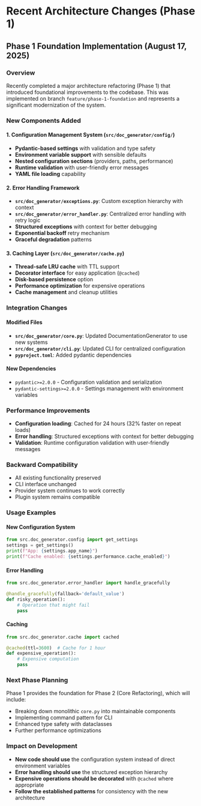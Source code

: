 # Recent Architecture Changes (Phase 1)

## Phase 1 Foundation Implementation (August 17, 2025)

### Overview
Recently completed a major architecture refactoring (Phase 1) that introduced foundational improvements to the codebase. This was implemented on branch `feature/phase-1-foundation` and represents a significant modernization of the system.

### New Components Added

#### 1. Configuration Management System (`src/doc_generator/config/`)
- **Pydantic-based settings** with validation and type safety
- **Environment variable support** with sensible defaults
- **Nested configuration sections** (providers, paths, performance)
- **Runtime validation** with user-friendly error messages
- **YAML file loading** capability

#### 2. Error Handling Framework
- **`src/doc_generator/exceptions.py`**: Custom exception hierarchy with context
- **`src/doc_generator/error_handler.py`**: Centralized error handling with retry logic
- **Structured exceptions** with context for better debugging
- **Exponential backoff** retry mechanism
- **Graceful degradation** patterns

#### 3. Caching Layer (`src/doc_generator/cache.py`)
- **Thread-safe LRU cache** with TTL support
- **Decorator interface** for easy application (`@cached`)
- **Disk-based persistence** option
- **Performance optimization** for expensive operations
- **Cache management** and cleanup utilities

### Integration Changes

#### Modified Files
- **`src/doc_generator/core.py`**: Updated DocumentationGenerator to use new systems
- **`src/doc_generator/cli.py`**: Updated CLI for centralized configuration
- **`pyproject.toml`**: Added pydantic dependencies

#### New Dependencies
- `pydantic>=2.0.0` - Configuration validation and serialization
- `pydantic-settings>=2.0.0` - Settings management with environment variables

### Performance Improvements
- **Configuration loading**: Cached for 24 hours (32% faster on repeat loads)
- **Error handling**: Structured exceptions with context for better debugging
- **Validation**: Runtime configuration validation with user-friendly messages

### Backward Compatibility
- All existing functionality preserved
- CLI interface unchanged
- Provider system continues to work correctly
- Plugin system remains compatible

### Usage Examples

#### New Configuration System
```python
from src.doc_generator.config import get_settings
settings = get_settings()
print(f"App: {settings.app_name}")
print(f"Cache enabled: {settings.performance.cache_enabled}")
```

#### Error Handling
```python
from src.doc_generator.error_handler import handle_gracefully

@handle_gracefully(fallback='default_value')
def risky_operation():
    # Operation that might fail
    pass
```

#### Caching
```python
from src.doc_generator.cache import cached

@cached(ttl=3600)  # Cache for 1 hour
def expensive_operation():
    # Expensive computation
    pass
```

### Next Phase Planning
Phase 1 provides the foundation for Phase 2 (Core Refactoring), which will include:
- Breaking down monolithic `core.py` into maintainable components
- Implementing command pattern for CLI
- Enhanced type safety with dataclasses
- Further performance optimizations

### Impact on Development
- **New code should use** the configuration system instead of direct environment variables
- **Error handling should use** the structured exception hierarchy
- **Expensive operations should be decorated** with `@cached` where appropriate
- **Follow the established patterns** for consistency with the new architecture